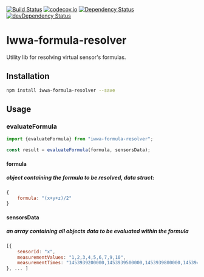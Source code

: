 [![Build Status](https://travis-ci.org/innowatio/iwwa-formula-resolver.svg?branch=master)](https://travis-ci.org/innowatio/iwwa-formula-resolver)
[![codecov.io](https://codecov.io/github/innowatio/iwwa-formula-resolver/coverage.svg?branch=master)](https://codecov.io/github/iwwa-formula-resolver?branch=master)
[![Dependency Status](https://david-dm.org/innowatio/iwwa-formula-resolver.svg)](https://david-dm.org/innowatio/iwwa-formula-resolver)
[![devDependency Status](https://david-dm.org/innowatio/iwwa-formula-resolver/dev-status.svg)](https://david-dm.org/innowatio/iwwa-formula-resolver#info=devDependencies)


# Iwwa-formula-resolver

Utility lib for resolving virtual sensor's formulas.

## Installation
```bash
npm install iwwa-formula-resolver --save
```
## Usage

### evaluateFormula

```js
import {evaluateFormula} from "iwwa-formula-resolver";

const result = evaluateFormula(formula, sensorsData);
```

#### formula
##### object containing the formula to be resolved, data struct:
```js
{
    formula: "(x+y+z)/2"
}
```

#### sensorsData
##### an array containing all objects data to be evaluated within the formula
```js
[{
    sensorId: "x",
    measurementValues: "1,2,3,4,5,6,7,9,10",
    measurementTimes: "1453939200000,1453939500000,1453939800000,1453940100000,1453940400000,1453940700000,1453941000000,1453941300000,1453941600000"
}, ... ]
```